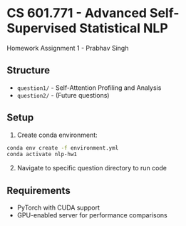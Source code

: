 # CS 601.771 - Advanced Self-Supervised Statistical NLP

Homework Assignment 1 - Prabhav Singh

## Structure

- `question1/` - Self-Attention Profiling and Analysis
- `question2/` - (Future questions)

## Setup

1. Create conda environment:
```bash
conda env create -f environment.yml
conda activate nlp-hw1
```

2. Navigate to specific question directory to run code

## Requirements

- PyTorch with CUDA support
- GPU-enabled server for performance comparisons